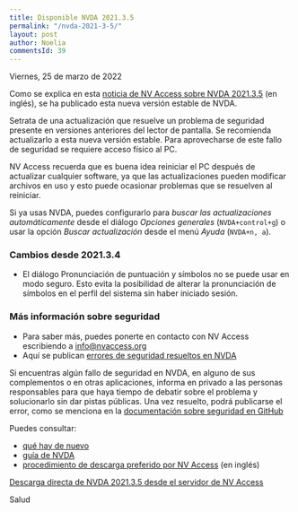 ```yaml
---
title: Disponible NVDA 2021.3.5
permalink: "/nvda-2021-3-5/"
layout: post
author: Noelia
commentsId: 39
---
```


<footer>Viernes, 25 de marzo de 2022</footer>

Como se explica en esta [noticia de NV Access sobre NVDA 2021.3.5](https://www.nvaccess.org/post/nvda-2021-3-5/) (en inglés), se ha publicado esta nueva versión estable de NVDA.

Setrata de una actualización que resuelve un problema de seguridad presente en versiones anteriores del lector de pantalla. Se recomienda actualizarlo a esta nueva versión estable. Para aprovecharse de este fallo de seguridad se requiere acceso físico al PC.

NV Access recuerda que es buena idea reiniciar el PC después de actualizar cualquier software, ya que las actualizaciones pueden modificar archivos en uso y esto puede ocasionar problemas que se resuelven al reiniciar.

Si ya usas NVDA, puedes configurarlo para *buscar las actualizaciones automáticamente* desde el diálogo *Opciones generales* (`NVDA+control+g`) o usar la opción *Buscar actualización* desde el menú *Ayuda* (`NVDA+n, a`).

### Cambios desde 2021.3.4
- El diálogo Pronunciación de puntuación y símbolos no se puede usar en modo seguro. Esto evita la posibilidad de alterar la pronunciación de símbolos en el perfil del sistema sin haber iniciado sesión.

### Más información sobre seguridad
- Para saber más, puedes ponerte en contacto con NV Access escribiendo a info@nvaccess.org
- Aquí se publican [errores de seguridad resueltos en NVDA](https://github.com/nvaccess/nvda/security/advisories)

Si encuentras algún fallo de seguridad en NVDA, en alguno de sus complementos o en otras aplicaciones, informa en privado a las personas responsables para que haya tiempo de debatir sobre el problema y solucionarlo sin dar pistas públicas. Una vez resuelto, podrá publicarse el error, como se menciona en la [documentación sobre seguridad en GitHub](https://docs.github.com/es/code-security/repository-security-advisories/about-github-security-advisories-for-repositories)

Puedes consultar:

- [qué hay de nuevo](https://nvdaes.github.io/changes.html)
- [guía de NVDA](https://nvdaes.github.io/userGuide.html)
- [procedimiento de descarga preferido por NV Access](https://groups.io/g/nvda-devel/message/45172) (en inglés)

[Descarga directa de NVDA 2021.3.5 desde el servidor de NV Access](http://www.nvaccess.org/download/nvda/releases/2021.3.5/nvda_2021.3.5.exe)

Salud
